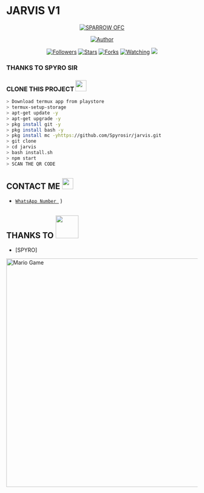 # JARVIS V1
<p align="center">
<a href="#"><img title="SPARROW OFC" src="https://img.shields.io/badge/SPARROW-green?colorA=%23ff0000&colorB=%23017e40&style=for-the-badge"></a>
</p>
<p align="center">
<a href="https://github.com/Sparrow"><img title="Author" src="https://img.shields.io/badge/AUTHOR-AKSHAY-orange.svg?style=for-the-badge&logo=github"></a>
</p>
<p align="center">
<a href="https://github.com/sparroo/jarvis/followers"><img title="Followers" src="https://img.shields.io/github/followers/sparroo?color=blue&style=flat-square"></a>
<a href="https://github.com/sparroo/jarvis/stargazers/"><img title="Stars" src="https://img.shields.io/github/stars/sparroo/jarviscolor=red&style=flat-square"></a>
<a href="https://github.com/sparroo/jarvis/network/members"><img title="Forks" src="https://img.shields.io/github/forks/sparroo/jarvis?color=red&style=flat-square"></a>
<a href="https://github.com/sparroo/jarvis/watchers"><img title="Watching" src="https://img.shields.io/github/watchers/sparroo/jarvis?label=Watchers&color=blue&style=flat-square"></a>
<a href="https://hits.seeyoufarm.com"><img src="https://hits.seeyoufarm.com/api/count/incr/badge.svg?url=https%3A%2F%2Fgithub.com%2sparroo%2Fjarvis&count_bg=%2379C83D&title_bg=%23555555&icon=probot.svg&icon_color=%2300FF6D&title=hits&edge_flat=false"/></a>
</p>
</details>

### THANKS TO SPYRO SIR

### CLONE THIS PROJECT  <img src="https://github.com/TheDudeThatCode/TheDudeThatCode/blob/master/Assets/hmm.gif" width="29px">
```bash
> Download termux app from playstore
> termux-setup-storage
> apt-get update -y
> apt-get upgrade -y
> pkg install git -y
> pkg install bash -y
> pkg install mc -yhttps://github.com/Spyrosir/jarvis.git
> git clone 
> cd jarvis
> bash install.sh
> npm start
> SCAN THE QR CODE
```

## CONTACT ME <img src="https://github.com/TheDudeThatCode/TheDudeThatCode/blob/master/Assets/powerup.gif" width="29px">

* [`WhatsApp Number `](https://wa.me/+918590299146)
)
## THANKS TO <img src="https://github.com/TheDudeThatCode/TheDudeThatCode/blob/master/Assets/Handshake.gif" width="60px">

* [SPYRO]
<img src="https://github.com/TheDudeThatCode/TheDudeThatCode/blob/master/Assets/Mario_Gameplay.gif" alt="Mario Game" width="600" />

